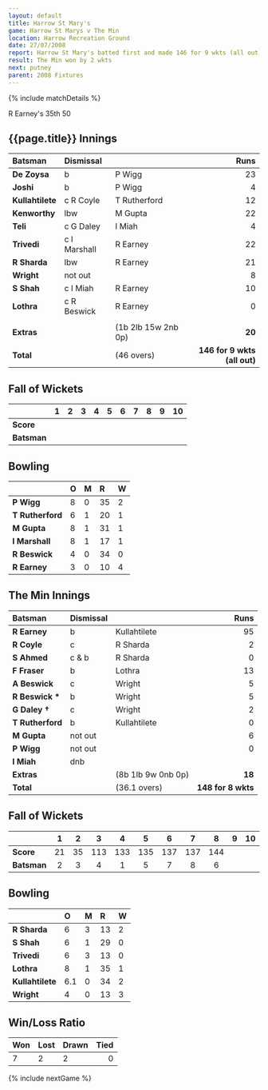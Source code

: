 ```yaml
---
layout: default
title: Harrow St Mary's
game: Harrow St Marys v The Min
location: Harrow Recreation Ground
date: 27/07/2008
report: Harrow St Mary's batted first and made 146 for 9 wkts (all out). The Min replied with 148 for 8 wkts
result: The Min won by 2 wkts
next: putney
parent: 2008 Fixtures
---
```


{% include matchDetails %}

R Earney's 35th 50

## {{page.title}} Innings

| Batsman | Dismissal |  | Runs |
|:---|:---|---|---:|
| **De Zoysa** | b | P Wigg | 23 |
| **Joshi** | b | P Wigg | 4 |
| **Kullahtilete** | c R Coyle | T Rutherford | 12 |
| **Kenworthy** | lbw | M Gupta | 22 |
| **Teli** | c G Daley | I Miah | 4 |
| **Trivedi** | c I Marshall | R Earney | 22 |
| **R Sharda** | lbw | R Earney | 21 |
| **Wright** | not out |  | 8 |
| **S Shah** | c I Miah | R Earney | 10 |
| **Lothra** | c R Beswick | R Earney | 0 |
|  |  |  |  |
| **Extras** | | (1b 2lb 15w 2nb 0p) | **20** |
| **Total** | | (46 overs) | **146 for 9 wkts (all out)** |

## Fall of Wickets

| | 1 | 2 | 3 | 4 | 5 | 6 | 7 | 8 | 9 | 10 |
|---|:---:|:---:|:---:|:---:|:---:|:---:|:---:|:---:|:---:|:---:|
| **Score** |  |  |  |  |  |  |  |  |  |  |
| **Batsman** |  |  |  |  |  |  |  |  |  |  |

## Bowling

| | O | M | R | W |
|---|:---|:---|:---|:---|
| **P Wigg** | 8 | 0 | 35 | 2 |
| **T Rutherford** | 6 | 1 | 20 | 1 |
| **M Gupta** | 8 | 1 | 31 | 1 |
| **I Marshall** | 8 | 1 | 17 | 1 |
| **R Beswick** | 4 | 0 | 34 | 0 |
| **R Earney** | 3 | 0 | 10 | 4 |

## The Min Innings

| Batsman | Dismissal |  | Runs |
|:---|:---|---|---:|
| **R Earney** | b | Kullahtilete | 95 |
| **R Coyle** | c | R Sharda | 2 |
| **S Ahmed** | c & b | R Sharda | 0 |
| **F Fraser** | b | Lothra | 13 |
| **A Beswick** | c | Wright | 5 |
| **R Beswick &#42;** | b | Wright | 5 |
| **G Daley &#8224;** | c | Wright | 2 |
| **T Rutherford** | b | Kullahtilete | 0 |
| **M Gupta** | not out |  | 6 |
| **P Wigg** | not out |  | 0 |
| **I Miah** | dnb |  |  |
| **Extras** | | (8b 1lb 9w 0nb 0p) | **18** |
| **Total** | | (36.1 overs) | **148 for 8 wkts** |

## Fall of Wickets

| | 1 | 2 | 3 | 4 | 5 | 6 | 7 | 8 | 9 | 10 |
|---|:---:|:---:|:---:|:---:|:---:|:---:|:---:|:---:|:---:|:---:|
| **Score** | 21 | 35 | 113 | 133 | 135 | 137 | 137 | 144 |  |  |
| **Batsman** | 2 | 3 | 4 | 1 | 5 | 7 | 8 | 6 |  |  |

## Bowling

| | O | M | R | W |
|---|:---|:---|:---|:---|
| **R Sharda** | 6 | 3 | 13 | 2 |
| **S Shah** | 6 | 1 | 29 | 0 |
| **Trivedi** | 6 | 3 | 13 | 0 |
| **Lothra** | 8 | 1 | 35 | 1 |
| **Kullahtilete** | 6.1 | 0 | 34 | 2 |
| **Wright** | 4 | 0 | 13 | 3 |

## Win/Loss Ratio

| Won | Lost | Drawn | Tied |
|:---|:---|:---|---:|
| 7 | 2 | 2 | 0 |

{% include nextGame %}